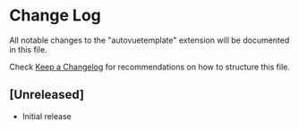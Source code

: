 # Change Log

All notable changes to the "autovuetemplate" extension will be documented in this file.

Check [Keep a Changelog](http://keepachangelog.com/) for recommendations on how to structure this file.

## [Unreleased]

- Initial release
